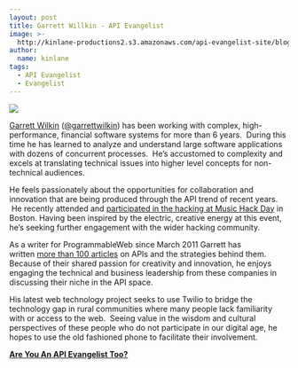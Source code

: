 ```yaml
---
layout: post
title: Garrett Willkin - API Evangelist
image: >-
  http://kinlane-productions2.s3.amazonaws.com/api-evangelist-site/blog/garrettwilkin_apievangelist.jpg
author:
  name: kinlane
tags:
  - API Evangelist
  - Evangelist
---
```

[![](http://kinlane-productions2.s3.amazonaws.com/api-evangelist/garrettwilkin_apievangelist.jpg)](http://programmableweb.com/profile/garrettwilkin)

[Garrett Wilkin](http://programmableweb.com/profile/garrettwilkin "Garret Willkin") ([@garrettwilkin](https://twitter.com/#!/garrettwilkin "Garrett Willkin")) has been working with complex, high-performance, financial software systems for more than 6 years.  During this time he has learned to analyze and understand large software applications with dozens of concurrent processes.  He’s accustomed to complexity and excels at translating technical issues into higher level concepts for non-technical audiences.  

He feels passionately about the opportunities for collaboration and innovation that are being produced through the API trend of recent years.  He recently attended and [participated in the hacking at Music Hack Day](http://blog.programmableweb.com/2011/11/09/i-fell-into-a-burning-ring-of-fire-at-music-hackday/) in Boston. Having been inspired by the electric, creative energy at this event, he’s seeking further engagement with the wider hacking community.

As a writer for ProgrammableWeb since March 2011 Garrett has written [more than 100 articles](http://programmableweb.com/profile/garrettwilkin) on APIs and the strategies behind them. Because of their shared passion for creativity and innovation, he enjoys engaging the technical and business leadership from these companies in discussing their niche in the API space.

His latest web technology project seeks to use Twilio to bridge the technology gap in rural communities where many people lack familiarity with or access to the web.  Seeing value in the wisdom and cultural perspectives of these people who do not participate in our digital age, he hopes to use the old fashioned phone to facilitate their involvement.

[](/about.php "Are You An API Evangelist?")**[Are You An API Evangelist Too?](/about.php "Are You An API Evangelist?")**